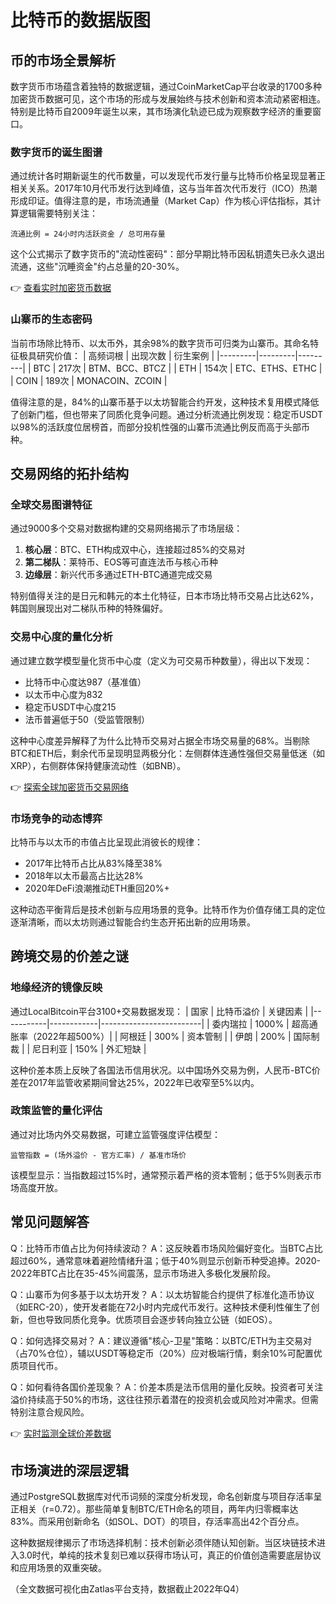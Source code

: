 # 比特币的数据版图

## 币的市场全景解析

数字货币市场蕴含着独特的数据逻辑，通过CoinMarketCap平台收录的1700多种加密货币数据可见，这个市场的形成与发展始终与技术创新和资本流动紧密相连。特别是比特币自2009年诞生以来，其市场演化轨迹已成为观察数字经济的重要窗口。

### 数字货币的诞生图谱
通过统计各时期新诞生的代币数量，可以发现代币发行量与比特币价格呈现显著正相关关系。2017年10月代币发行达到峰值，这与当年首次代币发行（ICO）热潮形成印证。值得注意的是，市场流通量（Market Cap）作为核心评估指标，其计算逻辑需要特别关注：

```
流通比例 = 24小时内活跃资金 / 总可用存量
```

这个公式揭示了数字货币的"流动性密码"：部分早期比特币因私钥遗失已永久退出流通，这些"沉睡资金"约占总量的20-30%。

👉 [查看实时加密货币数据](https://bit.ly/okx_welcome)

### 山寨币的生态密码
当前市场除比特币、以太币外，其余98%的数字货币可归类为山寨币。其命名特征极具研究价值：
| 高频词根 | 出现次数 | 衍生案例 |
|---------|---------|---------|
| BTC     | 217次   | BTM、BCC、BTCZ |
| ETH     | 154次   | ETC、ETHS、ETHC |
| COIN    | 189次   | MONACOIN、ZCOIN |

值得注意的是，84%的山寨币基于以太坊智能合约开发，这种技术复用模式降低了创新门槛，但也带来了同质化竞争问题。通过分析流通比例发现：稳定币USDT以98%的活跃度位居榜首，而部分投机性强的山寨币流通比例反而高于头部币种。

## 交易网络的拓扑结构

### 全球交易图谱特征
通过9000多个交易对数据构建的交易网络揭示了市场层级：
1. **核心层**：BTC、ETH构成双中心，连接超过85%的交易对
2. **第二梯队**：莱特币、EOS等可直连法币与核心币种
3. **边缘层**：新兴代币多通过ETH-BTC通道完成交易

特别值得关注的是日元和韩元的本土化特征，日本市场比特币交易占比达62%，韩国则展现出对二梯队币种的特殊偏好。

### 交易中心度的量化分析
通过建立数学模型量化货币中心度（定义为可交易币种数量），得出以下发现：
- 比特币中心度达987（基准值）
- 以太币中心度为832
- 稳定币USDT中心度215
- 法币普遍低于50（受监管限制）

这种中心度差异解释了为什么比特币交易对占据全市场交易量的68%。当剔除BTC和ETH后，剩余代币呈现明显两极分化：左侧群体连通性强但交易量低迷（如XRP），右侧群体保持健康流动性（如BNB）。

👉 [探索全球加密货币交易网络](https://bit.ly/okx_welcome)

### 市场竞争的动态博弈
比特币与以太币的市值占比呈现此消彼长的规律：
- 2017年比特币占比从83%降至38%
- 2018年以太币最高占比达28%
- 2020年DeFi浪潮推动ETH重回20%+

这种动态平衡背后是技术创新与应用场景的竞争。比特币作为价值存储工具的定位逐渐清晰，而以太坊则通过智能合约生态开拓出新的应用场景。

## 跨境交易的价差之谜

### 地缘经济的镜像反映
通过LocalBitcoin平台3100+交易数据发现：
| 国家       | 比特币溢价 | 关键因素                |
|-----------|------------|-------------------------|
| 委内瑞拉  | 1000%      | 超高通胀率（2022年超500%）|
| 阿根廷    | 300%       | 资本管制                |
| 伊朗      | 200%       | 国际制裁                |
| 尼日利亚  | 150%       | 外汇短缺                |

这种价差本质上反映了各国法币信用状况。以中国场外交易为例，人民币-BTC价差在2017年监管收紧期间曾达25%，2022年已收窄至5%以内。

### 政策监管的量化评估
通过对比场内外交易数据，可建立监管强度评估模型：
```
监管指数 = (场外溢价 - 官方汇率) / 基准市场价
```
该模型显示：当指数超过15%时，通常预示着严格的资本管制；低于5%则表示市场高度开放。

## 常见问题解答

Q：比特币市值占比为何持续波动？
A：这反映着市场风险偏好变化。当BTC占比超过60%，通常意味着避险情绪升温；低于40%则显示创新币种受追捧。2020-2022年BTC占比在35-45%间震荡，显示市场进入多极化发展阶段。

Q：山寨币为何多基于以太坊开发？
A：以太坊智能合约提供了标准化造币协议（如ERC-20），使开发者能在72小时内完成代币发行。这种技术便利性催生了创新，但也导致同质化竞争。优质项目会逐步转向独立公链（如EOS）。

Q：如何选择交易对？
A：建议遵循"核心-卫星"策略：以BTC/ETH为主交易对（占70%仓位），辅以USDT等稳定币（20%）应对极端行情，剩余10%可配置优质项目代币。

Q：如何看待各国价差现象？
A：价差本质是法币信用的量化反映。投资者可关注溢价持续高于50%的市场，这往往预示着潜在的投资机会或风险对冲需求。但需特别注意合规风险。

👉 [实时监测全球价差数据](https://bit.ly/okx_welcome)

## 市场演进的深层逻辑

通过PostgreSQL数据库对代币词频的深度分析发现，命名创新度与项目存活率呈正相关（r=0.72）。那些简单复制BTC/ETH命名的项目，两年内归零概率达83%。而采用创新命名（如SOL、DOT）的项目，存活率高出42个百分点。

这种数据规律揭示了市场选择机制：技术创新必须伴随认知创新。当区块链技术进入3.0时代，单纯的技术复刻已难以获得市场认可，真正的价值创造需要底层协议和应用场景的双重突破。

（全文数据可视化由Zatlas平台支持，数据截止2022年Q4）